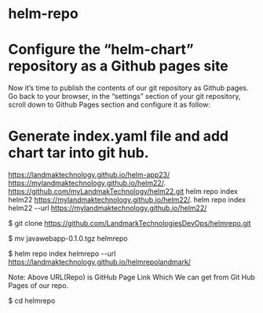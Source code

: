 # helm-repo
# Configure the “helm-chart” repository as a Github pages site
Now it’s time to publish the contents of our git repository as Github pages. Go back to your
browser, in the “settings” section of your git repository, scroll down to Github Pages
section and configure it as follow:


# Generate index.yaml file and add chart tar into git hub.

https://landmaktechnology.github.io/helm-app23/
https://mylandmaktechnology.github.io/helm22/.
https://github.com/myLandmakTechnology/helm22.git
helm repo index helm22 https://mylandmaktechnology.github.io/helm22/.
helm repo index helm22 --url https://mylandmaktechnology.github.io/helm22/

$ git clone https://github.com/LandmarkTechnologiesDevOps/helmrepo.git

$ mv javawebapp-0.1.0.tgz helmrepo

$ helm repo index helmrepo --url https://landmaktechnology.github.io/helmrepolandmark/

Note: Above URL(Repo) is GitHub Page Link Which We can get from Git Hub Pages
of our repo.

$ cd helmrepo
